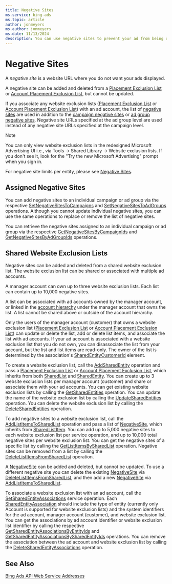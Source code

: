 ```yaml
---
title: Negative Sites
ms.service: bing-ads
ms.topic: article
author: jonmeyers
ms.author: jonmeyers
ms.date: 11/13/2024
description: You can use negative sites to prevent your ad from being displayed on specific website URLs.
---
```

# Negative Sites
A *negative site* is a website URL where you do not want your ads displayed. 

A negative site can be added and deleted from a [Placement Exclusion List](../campaign-management-service/placementexclusionlist.md) or [Account Placement Exclusion List](../campaign-management-service/accountplacementexclusionlist.md), but cannot be updated.  

If you associate any  website exclusion lists ([Placement Exclusion List](../campaign-management-service/placementexclusionlist.md) or [Account Placement Exclusion List](../campaign-management-service/accountplacementexclusionlist.md)) with an ad account, the list of [negative sites](../campaign-management-service/negativesite.md) are used in addition to the [campaign negative sites](../campaign-management-service/campaignnegativesites.md) or [ad group negative sites](../campaign-management-service/adgroupnegativesites.md). Negative site URLs specified at the ad group level are used instead of any negative site URLs specified at the campaign level.  

> [!NOTE] 
> You can only view website exclusion lists in the redesigned Microsoft Advertising UI i.e., via Tools -> Shared Library -> Website exclusion lists. If you don't see it, look for the "Try the new Microsoft Advertising" prompt when you sign in.  

For negative site limits per entity, please see [Negative Sites](entity-hierarchy-limits.md#negativesites).

## <a name="assignednegativesites"></a>Assigned Negative Sites
You can add negative sites to an individual campaign or ad group via the respective [SetNegativeSitesToCampaigns](../campaign-management-service/setnegativesitestocampaigns.md) and [SetNegativeSitesToAdGroups](../campaign-management-service/setnegativesitestoadgroups.md) operations. Although you cannot update individual negative sites, you can use the same operations to replace or remove the list of negative sites. 

You can retrieve the negative sites assigned to an individual campaign or ad group via the respective [GetNegativeSitesByCampaignIds](../campaign-management-service/getnegativesitesbycampaignids.md) and [GetNegativeSitesByAdGroupIds](../campaign-management-service/getnegativesitesbyadgroupids.md) operations.

## <a name="sharedplacementexclusionlists"></a>Shared Website Exclusion Lists
Negative sites can be added and deleted from a shared website exclusion list. The website exclusion list can be shared or associated with multiple ad accounts.  

A manager account can own up to three website exclusion lists. Each list can contain up to 10,000 negative sites.  

A list can be associated with ad accounts owned by the manager account, or linked in the [account hierarchy](account-hierarchy-permissions.md#account-hierarchy) under the manager account that owns the list. A list cannot be shared above or outside of the account hierarchy.  

Only the users of the manager account (customer) that owns a website exclusion list ([Placement Exclusion List](../campaign-management-service/placementexclusionlist.md) or [Account Placement Exclusion List](../campaign-management-service/accountplacementexclusionlist.md)) can update or delete the list, add or delete list items, and associate the list with ad accounts. If your ad account is associated with a website exclusion list that you do not own, you can disassociate the list from your account, but the list and list items are read-only. The owner of the list is determined by the association's [SharedEntityCustomerId](../campaign-management-service/sharedentityassociation.md#sharedentitycustomerid) element.

To create a website exclusion list, call the [AddSharedEntity](../campaign-management-service/addsharedentity.md) operation and pass a [Placement Exclusion List](../campaign-management-service/placementexclusionlist.md) or [Account Placement Exclusion List](../campaign-management-service/accountplacementexclusionlist.md), which inherits from both [SharedList](../campaign-management-service/sharedlist.md) and [SharedEntity](../campaign-management-service/sharedentity.md). You can create up to 3 website exclusion lists per manager account (customer) and share or associate them with your ad accounts. You can get existing website exclusion lists by calling the [GetSharedEntities](../campaign-management-service/getsharedentities.md) operation. You can update the name of the website exclusion list by calling the [UpdateSharedEntities](../campaign-management-service/updatesharedentities.md) operation. You can delete the website exclusion list by calling the [DeleteSharedEntities](../campaign-management-service/deletesharedentities.md) operation.

To add negative sites to a website exclusion list, call the [AddListItemsToSharedList](../campaign-management-service/addlistitemstosharedlist.md) operation and pass a list of [NegativeSite](../campaign-management-service/negativesite.md), which inherits from [SharedListItem](../campaign-management-service/sharedlistitem.md). You can add up to 5,000 negative sites to each website exclusion list per service operation, and up to 10,000 total negative sites per website exclusion list. You can get the negative sites of a specific list by calling the [GetListItemsBySharedList](../campaign-management-service/getlistitemsbysharedlist.md) operation. Negative sites can be removed from a list by calling the [DeleteListItemsFromSharedList](../campaign-management-service/deletelistitemsfromsharedlist.md) operation.

A [NegativeSite](../campaign-management-service/negativesite.md) can be added and deleted, but cannot be updated. To use a different negative site you can delete the existing [NegativeSite](../campaign-management-service/negativesite.md) via [DeleteListItemsFromSharedList](../campaign-management-service/deletelistitemsfromsharedlist.md), and then add a new [NegativeSite](../campaign-management-service/negativesite.md) via [AddListItemsToSharedList](../campaign-management-service/addlistitemstosharedlist.md). 

To associate a website exclusion list with an ad account, call the [SetSharedEntityAssociations](../campaign-management-service/setsharedentityassociations.md) service operation. Each [SharedEntityAssociation](../campaign-management-service/sharedentityassociation.md) should include the type of entity (currently only Account is supported for website exclusion lists) and the system identifiers for the ad account, manager account (customer), and website exclusion list. You can get the associations by ad account identifier or website exclusion list identifier by calling the respective [GetSharedEntityAssociationsByEntityIds](../campaign-management-service/getsharedentityassociationsbyentityids.md) and [GetSharedEntityAssociationsBySharedEntityIds](../campaign-management-service/getsharedentityassociationsbysharedentityids.md) operations. You can remove the association between the ad account and website exclusion list by calling the [DeleteSharedEntityAssociations](../campaign-management-service/deletesharedentityassociations.md) operation.

## See Also
[Bing Ads API Web Service Addresses](web-service-addresses.md)

